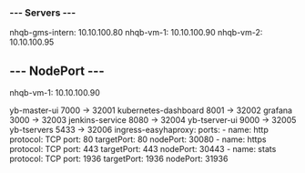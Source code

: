 ### --- Servers --- ###

nhqb-gms-intern: 10.10.100.80
nhqb-vm-1: 10.10.100.90
nhqb-vm-2: 10.10.100.95

## --- NodePort --- ##

nhqb-vm-1: 10.10.100.90

yb-master-ui 7000 -> 32001
kubernetes-dashboard 8001 -> 32002
grafana 3000 -> 32003
jenkins-service 8080 -> 32004
yb-tserver-ui 9000 -> 32005
yb-tservers 5433 -> 32006
ingress-easyhaproxy:
    ports:
    - name: http
      protocol: TCP
      port: 80
      targetPort: 80
      nodePort: 30080
    - name: https
      protocol: TCP
      port: 443
      targetPort: 443
      nodePort: 30443
    - name: stats
      protocol: TCP
      port: 1936
      targetPort: 1936
      nodePort: 31936